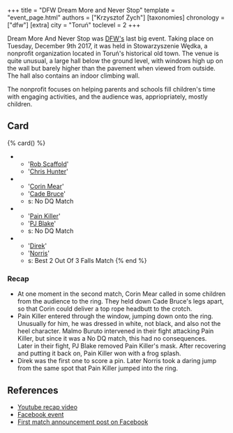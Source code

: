 +++
title = "DFW Dream More and Never Stop"
template = "event_page.html"
authors = ["Krzysztof Zych"]
[taxonomies]
chronology = ["dfw"]
[extra]
city = "Toruń"
toclevel = 2
+++

Dream More And Never Stop was [DFW's](@/o/dfw.md) last big event. Taking place on Tuesday, December 9th 2017, it was held in Stowarzyszenie Wędka, a nonprofit organization located in Toruń's historical old town. The venue is quite unusual, a large hall below the ground level, with windows high up on the wall but barely higher than the pavement when viewed from outside. The hall also contains an indoor climbing wall.

The nonprofit focuses on helping parents and schools fill children's time with engaging activities, and the audience was, appriopriately, mostly children.

## Card

{% card() %}
- - '[Rob Scaffold](@/w/rob-scaffold.md)'
  - '[Chris Hunter](@/w/chris-hunter.md)'
- - '[Corin Mear](@/w/corin-mear.md)'
  - '[Cade Bruce](@/w/mister-z.md)'
  - s: No DQ Match
- - '[Pain Killer](@/w/pain-killer.md)'
  - '[PJ Blake](@/w/pj-blake.md)'
  - s: No DQ Match
- - '[Direk](@/w/direk.md)'
  - '[Norris](@/w/isnorr.md)'
  - s: Best 2 Out Of 3 Falls Match
{% end %}

### Recap

* At one moment in the second match, Corin Mear called in some children from the audience to the ring. They held down Cade Bruce's legs apart, so that Corin could deliver a top rope headbutt to the crotch.
* Pain Killer entered through the window, jumping down onto the ring. Unusually for him, he was dressed in white, not black, and also not the heel character. Malmo Buruto intervened in their fight attacking Pain Killer, but since it was a No DQ match, this had no consequences. \
  Later in their fight, PJ Blake removed Pain Killer's mask. After recovering and putting it back on, Pain Killer won with a frog splash.
* Direk was the first one to score a pin. Later Norris took a daring jump from the same spot that Pain Killer jumped into the ring.

## References

* [Youtube recap video](https://www.youtube.com/watch?v=PRN9u_X8tj4)
* [Facebook event](https://www.facebook.com/events/568143546868938/)
* [First match announcement post on Facebook](https://www.facebook.com/DreamFactoryWrestling/posts/pfbid0mJwA33vrXYm6tJZNtzVxyWckLyUdnmzN1fkz3JYCi1DReREAUbAdW5qQdkjju85Jl)
